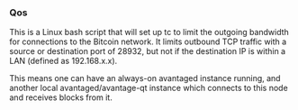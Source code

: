 ### Qos ###

This is a Linux bash script that will set up tc to limit the outgoing bandwidth for connections to the Bitcoin network. It limits outbound TCP traffic with a source or destination port of 28932, but not if the destination IP is within a LAN (defined as 192.168.x.x).

This means one can have an always-on avantaged instance running, and another local avantaged/avantage-qt instance which connects to this node and receives blocks from it.
